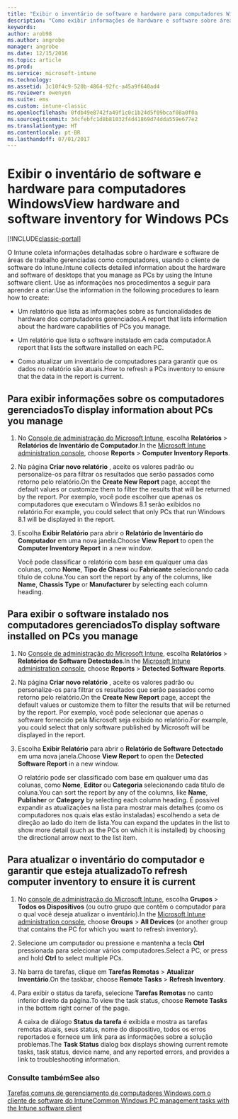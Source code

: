 ```yaml
---
title: "Exibir o inventário de software e hardware para computadores Windows"
description: "Como exibir informações de hardware e software sobre áreas de trabalho do Windows gerenciadas como computadores com o cliente de software do Intune."
keywords: 
author: arob98
ms.author: angrobe
manager: angrobe
ms.date: 12/15/2016
ms.topic: article
ms.prod: 
ms.service: microsoft-intune
ms.technology: 
ms.assetid: 3c10f4c9-520b-4864-92fc-a45a9f640ad4
ms.reviewer: owenyen
ms.suite: ems
ms.custom: intune-classic
ms.openlocfilehash: 0fdb49e8742fa49f1c0c1b24d5f09bcaf08a0f0a
ms.sourcegitcommit: 34cfebfc1d8b81032f4d41869d74dda559e677e2
ms.translationtype: HT
ms.contentlocale: pt-BR
ms.lasthandoff: 07/01/2017
---
```

# <span data-ttu-id="1b45e-103">Exibir o inventário de software e hardware para computadores Windows</span><span class="sxs-lookup"><span data-stu-id="1b45e-103">View hardware and software inventory for Windows PCs</span></span>
<a id="view-hardware-and-software-inventory-for-windows-pcs" class="xliff"></a>

[!INCLUDE[classic-portal](../includes/classic-portal.md)]

<span data-ttu-id="1b45e-104">O Intune coleta informações detalhadas sobre o hardware e software de áreas de trabalho gerenciadas como computadores, usando o cliente de software do Intune.</span><span class="sxs-lookup"><span data-stu-id="1b45e-104">Intune collects detailed information about the hardware and software of desktops that you manage as PCs by using the Intune software client.</span></span> <span data-ttu-id="1b45e-105">Use as informações nos procedimentos a seguir para aprender a criar:</span><span class="sxs-lookup"><span data-stu-id="1b45e-105">Use the information in the following procedures to learn how to create:</span></span>

-   <span data-ttu-id="1b45e-106">Um relatório que lista as informações sobre as funcionalidades de hardware dos computadores gerenciados.</span><span class="sxs-lookup"><span data-stu-id="1b45e-106">A report that lists information about the hardware capabilities of PCs you manage.</span></span>

-   <span data-ttu-id="1b45e-107">Um relatório que lista o software instalado em cada computador.</span><span class="sxs-lookup"><span data-stu-id="1b45e-107">A report that lists the software installed on each PC.</span></span>

-   <span data-ttu-id="1b45e-108">Como atualizar um inventário de computadores para garantir que os dados no relatório são atuais.</span><span class="sxs-lookup"><span data-stu-id="1b45e-108">How to refresh a PCs inventory to ensure that the data in the report is current.</span></span>

## <span data-ttu-id="1b45e-109">Para exibir informações sobre os computadores gerenciados</span><span class="sxs-lookup"><span data-stu-id="1b45e-109">To display information about PCs you manage</span></span>
<a id="to-display-information-about-pcs-you-manage" class="xliff"></a>

1.  <span data-ttu-id="1b45e-110">No [Console de administração do Microsoft Intune](https://manage.microsoft.com/), escolha **Relatórios** &gt; **Relatórios de Inventário de Computador**.</span><span class="sxs-lookup"><span data-stu-id="1b45e-110">In the [Microsoft Intune administration console](https://manage.microsoft.com/), choose **Reports** &gt; **Computer Inventory Reports**.</span></span>

2.  <span data-ttu-id="1b45e-111">Na página **Criar novo relatório** , aceite os valores padrão ou personalize-os para filtrar os resultados que serão passados como retorno pelo relatório.</span><span class="sxs-lookup"><span data-stu-id="1b45e-111">On the **Create New Report** page, accept the default values or customize them to filter the results that will be returned by the report.</span></span> <span data-ttu-id="1b45e-112">Por exemplo, você pode escolher que apenas os computadores que executam o Windows 8.1 serão exibidos no relatório.</span><span class="sxs-lookup"><span data-stu-id="1b45e-112">For example, you could select that only PCs that run Windows 8.1 will be displayed in the report.</span></span>

3.  <span data-ttu-id="1b45e-113">Escolha **Exibir Relatório** para abrir o **Relatório de Inventário do Computador** em uma nova janela.</span><span class="sxs-lookup"><span data-stu-id="1b45e-113">Choose **View Report** to open the **Computer Inventory Report** in a new window.</span></span>

    <span data-ttu-id="1b45e-114">Você pode classificar o relatório com base em qualquer uma das colunas, como **Nome**, **Tipo de Chassi** ou **Fabricante** selecionando cada título de coluna.</span><span class="sxs-lookup"><span data-stu-id="1b45e-114">You can sort the report by any of the columns, like **Name**, **Chassis Type** or **Manufacturer** by selecting each column heading.</span></span>

## <span data-ttu-id="1b45e-115">Para exibir o software instalado nos computadores gerenciados</span><span class="sxs-lookup"><span data-stu-id="1b45e-115">To display software installed on PCs you manage</span></span>
<a id="to-display-software-installed-on-pcs-you-manage" class="xliff"></a>

1.  <span data-ttu-id="1b45e-116">No [Console de administração do Microsoft Intune](https://manage.microsoft.com/), escolha **Relatórios** &gt; **Relatórios de Software Detectados**.</span><span class="sxs-lookup"><span data-stu-id="1b45e-116">In the [Microsoft Intune administration console](https://manage.microsoft.com/), choose **Reports** &gt; **Detected Software Reports**.</span></span>

2.  <span data-ttu-id="1b45e-117">Na página **Criar novo relatório** , aceite os valores padrão ou personalize-os para filtrar os resultados que serão passados como retorno pelo relatório.</span><span class="sxs-lookup"><span data-stu-id="1b45e-117">On the **Create New Report** page, accept the default values or customize them to filter the results that will be returned by the report.</span></span> <span data-ttu-id="1b45e-118">Por exemplo, você pode selecionar que apenas o software fornecido pela Microsoft seja exibido no relatório.</span><span class="sxs-lookup"><span data-stu-id="1b45e-118">For example, you could select that only software published by Microsoft will be displayed in the report.</span></span>

3.  <span data-ttu-id="1b45e-119">Escolha **Exibir Relatório** para abrir o **Relatório de Software Detectado** em uma nova janela.</span><span class="sxs-lookup"><span data-stu-id="1b45e-119">Choose **View Report** to open the **Detected Software Report** in a new window.</span></span>

    <span data-ttu-id="1b45e-120">O relatório pode ser classificado com base em qualquer uma das colunas, como **Nome**, **Editor** ou **Categoria** selecionando cada título de coluna.</span><span class="sxs-lookup"><span data-stu-id="1b45e-120">You can sort the report by any of the columns, like **Name**, **Publisher** or **Category** by selecting each column heading.</span></span> <span data-ttu-id="1b45e-121">É possível expandir as atualizações na lista para mostrar mais detalhes (como os computadores nos quais elas estão instaladas) escolhendo a seta de direção ao lado do item de lista.</span><span class="sxs-lookup"><span data-stu-id="1b45e-121">You can expand the updates in the list to show more detail (such as the PCs on which it is installed) by choosing the directional arrow next to the list item.</span></span>

## <span data-ttu-id="1b45e-122">Para atualizar o inventário do computador e garantir que esteja atualizado</span><span class="sxs-lookup"><span data-stu-id="1b45e-122">To refresh computer inventory to ensure it is current</span></span>
<a id="to-refresh-computer-inventory-to-ensure-it-is-current" class="xliff"></a>

1.  <span data-ttu-id="1b45e-123">No [console de administração do Microsoft Intune](https://manage.microsoft.com/), escolha **Grupos** &gt; **Todos os Dispositivos** (ou outro grupo que contêm o computador para o qual você deseja atualizar o inventário).</span><span class="sxs-lookup"><span data-stu-id="1b45e-123">In the [Microsoft Intune administration console](https://manage.microsoft.com/), choose **Groups** &gt; **All Devices** (or another group that contains the PC for which you want to refresh inventory).</span></span>

2.  <span data-ttu-id="1b45e-124">Selecione um computador ou pressione e mantenha a tecla **Ctrl** pressionada para selecionar vários computadores.</span><span class="sxs-lookup"><span data-stu-id="1b45e-124">Select a PC, or press and hold **Ctrl** to select multiple PCs.</span></span>

3.  <span data-ttu-id="1b45e-125">Na barra de tarefas, clique em **Tarefas Remotas** &gt; **Atualizar Inventário**.</span><span class="sxs-lookup"><span data-stu-id="1b45e-125">On the taskbar, choose **Remote Tasks** &gt; **Refresh Inventory**.</span></span>

4.  <span data-ttu-id="1b45e-126">Para exibir o status da tarefa, selecione **Tarefas Remotas** no canto inferior direito da página.</span><span class="sxs-lookup"><span data-stu-id="1b45e-126">To view the task status, choose **Remote Tasks** in the bottom right corner of the page.</span></span>

    <span data-ttu-id="1b45e-127">A caixa de diálogo **Status da tarefa** é exibida e mostra as tarefas remotas atuais, seus status, nome do dispositivo, todos os erros reportados e fornece um link para as informações sobre a solução problemas.</span><span class="sxs-lookup"><span data-stu-id="1b45e-127">The **Task Status** dialog box displays showing current remote tasks, task status, device name, and any reported errors, and provides a link to troubleshooting information.</span></span>

### <span data-ttu-id="1b45e-128">Consulte também</span><span class="sxs-lookup"><span data-stu-id="1b45e-128">See also</span></span>
<a id="see-also" class="xliff"></a>

[<span data-ttu-id="1b45e-129">Tarefas comuns de gerenciamento de computadores Windows com o cliente de software do Intune</span><span class="sxs-lookup"><span data-stu-id="1b45e-129">Common Windows PC management tasks with the Intune software client</span></span>](common-windows-pc-management-tasks-with-the-microsoft-intune-computer-client.md)